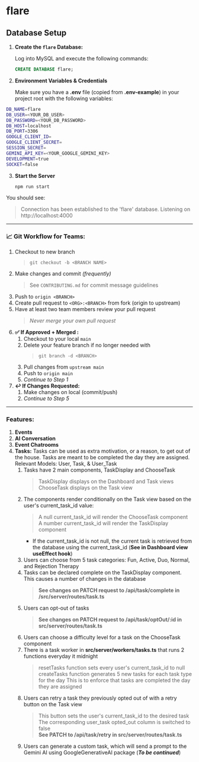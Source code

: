 # flare

## Database Setup

1. **Create the `flare` Database:**

   Log into MySQL and execute the following commands:

   ```sql
   CREATE DATABASE flare;

   ```
2. **Environment Variables & Credentials**

   Make sure you have a **.env** file (copied from **.env-example**) in your project root with the following variables:

```bash
DB_NAME=flare
DB_USER=<YOUR_DB_USER>
DB_PASSWORD=<YOUR_DB_PASSWORD>
DB_HOST=localhost
DB_PORT=3306
GOOGLE_CLIENT_ID=
GOOGLE_CLIENT_SECRET=
SESSION_SECRET=
GEMINI_API_KEY=<YOUR_GOOGLE_GEMINI_KEY>
DEVELOPMENT=true
SOCKET=false
```

3. **Start the Server**

   `npm run start`

  You should see:

> Connection has been established to the 'flare' database.
> Listening on http://localhost:4000

---

### **📈 Git Workflow for Teams:**

1. Checkout to new branch
   > `git checkout -b <BRANCH NAME>`
   >
2. Make changes and commit _(frequently)_
   > See `CONTRIBUTING.md` for commit message guidelines
   >
3. Push to `origin <BRANCH>`
4. Create pull request to `<ORG>:<BRANCH>` from fork (origin to upstream)
5. Have at least two team members review your pull request
   > _Never merge your own pull request_
   >
6. **✅ If Approved + Merged :**
   1. Checkout to your local `main`
   2. Delete your feature branch if no longer needed with
      > `git branch -d <BRANCH>`
      >
   3. Pull changes from `upstream main`
   4. Push to `origin main`
   5. _Continue to Step 1_
7. **↩️ If Changes Requested:**
   1. Make changes on local (commit/push)
   2. _Continue to Step 5_

---
### **Features:**
1. **Events**
2. **AI Conversation**
3. **Event Chatrooms**
4. **Tasks:** Tasks can be used as extra motivation, or a reason, to get out of the house.  Tasks are meant to be completed the day they are assigned.
Relevant Models: User, Task, & User_Task  
   1. Tasks have 2 main components, TaskDisplay and ChooseTask
      > TaskDisplay displays on the Dashboard and Task views  
      > ChooseTask displays on the Task view
   2. The components render conditionally on the Task view based on the user's current_task_id value:  
      > A null current_task_id will render the ChooseTask component  
      > A number current_task_id will render the TaskDisplay component
      * If the current_task_id is not null, the current task is retrieved from the database using the current_task_id (**See in Dashboard view useEffect hook**)
   3. Users can choose from 5 task categories: Fun, Active, Duo, Normal, and Rejection Therapy
   4. Tasks can be declared complete on the TaskDisplay component. This causes a number of changes in the database
      > **See changes on PATCH request to /api/task/complete in /src/server/routes/task.ts**
   5. Users can opt-out of tasks
      > **See changes on PATCH request to /api/task/optOut/:id in src/server/routes/task.ts**
   6. Users can choose a difficulty level for a task on the ChooseTask component
   7. There is a task worker in **src/server/workers/tasks.ts** that runs 2 functions everyday it midnight  
      > resetTasks function sets every user's current_task_id to null  
      > createTasks function generates 5 new tasks for each task type for the day
      > This is to enforce that tasks are completed the day they are assigned
   8. Users can retry a task they previously opted out of with a retry button on the Task view
      > This button sets the user's current_task_id to the desired task  
      > The corresponding user_task opted_out column is switched to false  
      > **See PATCH to /api/task/retry in src/server/routes/task.ts**
   9. Users can generate a custom task, which will send a prompt to the Gemini AI using GoogleGenerativeAI package (***To be continued***)
